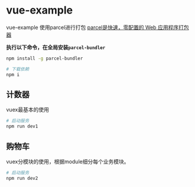 # vue-example

vue-example 使用parcel进行打包 [parcel是快速，零配置的 Web 应用程序打包器](https://www.html.cn/doc/parcel/)

**执行以下命令，在全局安装`parcel-bundler`**

```bash
npm install -g parcel-bundler
```

```bash
# 下载依赖
npm i
```

## 计数器

  vuex最基本的使用

  ```bash
  # 启动服务
  npm run dev1
  ```

## 购物车

  vuex分模块的使用，根据module细分每个业务模块。
  
  ```bash
  # 启动服务
  npm run dev2
  ```